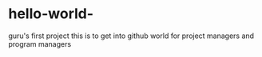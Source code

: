 # hello-world-
guru's first project
this is to get into github world for project managers and program managers 
